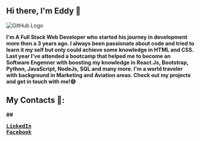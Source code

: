 ## Hi there, I'm Eddy 👋

![GitHub Logo](https://assets.hongkiat.com/uploads/programming-jokes/joke-programmer-count.jpg)<br>

<b>I'm A Full Stack Web Developer who started his journey in development more then a 3 years ago. I always been passionate about code and tried to learn it my self but only could achieve some knowledge in HTML and CSS. Last year I've attended a bootcamp that helped me to become an Software Engenner with boosting my knowledge in React.Js, Bootstrap, Python, JavaScript, NodeJs, SQL and many more. I'm a world traveler with background in Marketing and Aviation areas. Check out my projects and get in touch with me!😄<b><br>
  
## My Contacts 🔎:

##<pre>[LinkedIn](https://www.linkedin.com/in/eduard-full-stack-web-dev/)   [Facebook](https://www.facebook.com/eduard.kitikari)

<!--
**EddyKudo/EddyKudo** is a ✨ _special_ ✨ repository because its `README.md` (this file) appears on your GitHub profile.

Here are some ideas to get you started:

- 🔭 I’m currently working on ...
- 🌱 I’m currently learning ...
- 👯 I’m looking to collaborate on ...
- 🤔 I’m looking for help with ...
- 💬 Ask me about ...
- 📫 How to reach me: ...
- 😄 Pronouns: ...
- ⚡ Fun fact: ...
-->
